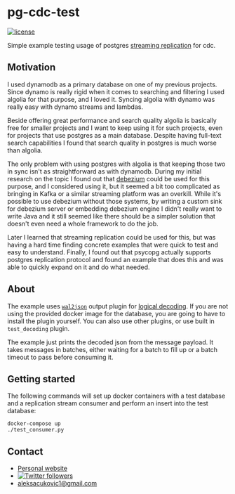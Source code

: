 # pg-cdc-test

[![license](https://img.shields.io/badge/License-MIT-green.svg)](LICENSE)

Simple example testing usage of postgres [streaming replication](https://www.postgresql.org/docs/9.5/protocol-replication.html) for cdc.

## Motivation

I used dynamodb as a primary database on one of my previous projects. Since
dynamo is really rigid when it comes to searching and filtering I used algolia
for that purpose, and I loved it. Syncing algolia with dynamo was really easy
with dynamo streams and lambdas.

Beside offering great performance and search quality algolia is basically free
for smaller projects and I want to keep using it for such projects, even for
projects that use postgres as a main database. Despite having full-text search
capabilities I found that search quality in postgres is much worse than algolia.

The only problem with using postgres with algolia is that keeping those two in
sync isn't as straightforward as with dynamodb. During my initial research on
the topic I found out that [debezium](https://github.com/debezium/debezium)
could be used for this purpose, and I considered using it, but it seemed a bit
too complicated as bringing in Kafka or a similar streaming platform was an
overkill. While it's possible to use debezium without those systems, by writing
a custom sink for debezium server or embedding debezium engine I didn't really
want to write Java and it still seemed like there should be a simpler solution
that doesn't even need a whole framework to do the job.

Later I learned that streaming replication could be used for this, but was
having a hard time finding concrete examples that were quick to test and easy
to understand. Finally, I found out that psycopg actually supports postgres
replication protocol and found an example that does this and was able to quickly
expand on it and do what needed.

## About

The example uses [`wal2json`](https://github.com/eulerto/wal2json) output plugin
for [logical decoding](https://www.postgresql.org/docs/9.4/logicaldecoding-explanation.html).
If you are not using the provided docker image for the database, you are going
to have to install the plugin yourself. You can also use other plugins, or use
built in `test_decoding` plugin.

The example just prints the decoded json from the message payload. It takes
messages in batches, either waiting for a batch to fill up or a batch timeout
to pass before consuming it.

## Getting started

The following commands will set up docker containers with a test database and
a replication stream consumer and perform an insert into the test database:

```shell
docker-compose up
./test_consumer.py
```

## Contact

- [Personal website](https://aleksac.me)
- <a target="_blank" href="http://twitter.com/aleksa_c_"><img alt='Twitter followers' src="https://img.shields.io/twitter/follow/aleksa_c_.svg?style=social"></a>
- aleksacukovic1@gmail.com

